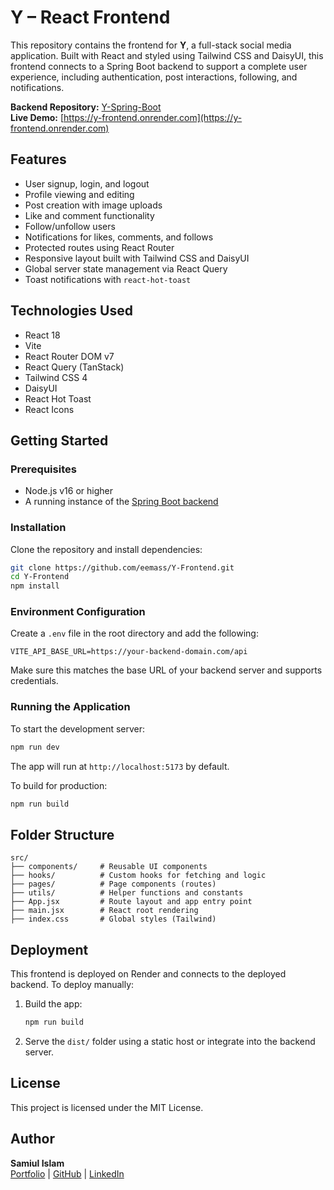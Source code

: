 # Y – React Frontend

This repository contains the frontend for **Y**, a full-stack social media application. Built with React and styled using Tailwind CSS and DaisyUI, this frontend connects to a Spring Boot backend to support a complete user experience, including authentication, post interactions, following, and notifications.

**Backend Repository:** [Y-Spring-Boot](https://github.com/eemass/Y-Spring-Boot)  
**Live Demo:** [https://y-frontend.onrender.com](https://y-frontend.onrender.com)

## Features

- User signup, login, and logout
- Profile viewing and editing
- Post creation with image uploads
- Like and comment functionality
- Follow/unfollow users
- Notifications for likes, comments, and follows
- Protected routes using React Router
- Responsive layout built with Tailwind CSS and DaisyUI
- Global server state management via React Query
- Toast notifications with `react-hot-toast`

## Technologies Used

- React 18
- Vite
- React Router DOM v7
- React Query (TanStack)
- Tailwind CSS 4
- DaisyUI
- React Hot Toast
- React Icons

## Getting Started

### Prerequisites

- Node.js v16 or higher
- A running instance of the [Spring Boot backend](https://github.com/eemass/Y-Spring-Boot)

### Installation

Clone the repository and install dependencies:

```bash
git clone https://github.com/eemass/Y-Frontend.git
cd Y-Frontend
npm install
```

### Environment Configuration

Create a `.env` file in the root directory and add the following:

```
VITE_API_BASE_URL=https://your-backend-domain.com/api
```

Make sure this matches the base URL of your backend server and supports credentials.

### Running the Application

To start the development server:

```bash
npm run dev
```

The app will run at `http://localhost:5173` by default.

To build for production:

```bash
npm run build
```

## Folder Structure

```
src/
├── components/     # Reusable UI components
├── hooks/          # Custom hooks for fetching and logic
├── pages/          # Page components (routes)
├── utils/          # Helper functions and constants
├── App.jsx         # Route layout and app entry point
├── main.jsx        # React root rendering
├── index.css       # Global styles (Tailwind)
```

## Deployment

This frontend is deployed on Render and connects to the deployed backend. To deploy manually:

1. Build the app:

   ```bash
   npm run build
   ```

2. Serve the `dist/` folder using a static host or integrate into the backend server.

## License

This project is licensed under the MIT License.

## Author

**Samiul Islam**  
[Portfolio](https://islamsamiul.netlify.app) | [GitHub](https://github.com/eemass) | [LinkedIn](https://www.linkedin.com/in/eemass)
